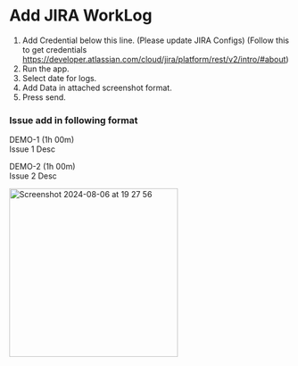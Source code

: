 <h1>Add JIRA WorkLog</h1>

1. Add Credential below this line. (Please update JIRA Configs) (Follow this to get credentials https://developer.atlassian.com/cloud/jira/platform/rest/v2/intro/#about)
2. Run the app.
3. Select date for logs.
4. Add Data in attached screenshot format.
5. Press send.

### Issue add in following format

DEMO-1 (1h 00m)<br />
Issue 1 Desc<br />

DEMO-2 (1h 00m)<br />
Issue 2 Desc<br />



<img width="302" alt="Screenshot 2024-08-06 at 19 27 56" src="https://github.com/user-attachments/assets/7e02c377-478b-45ac-ba2b-c4157833daaa">
